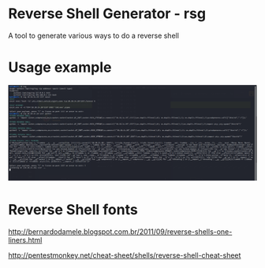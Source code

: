 # Reverse Shell Generator - rsg

A tool to generate various ways to do a reverse shell

# Usage example

![](example.png)

# Reverse Shell fonts

http://bernardodamele.blogspot.com.br/2011/09/reverse-shells-one-liners.html

http://pentestmonkey.net/cheat-sheet/shells/reverse-shell-cheat-sheet

